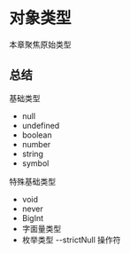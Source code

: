 # 对象类型

本章聚焦原始类型


## 总结
基础类型
* null
* undefined
* boolean
* number
* string
* symbol

特殊基础类型
* void
* never
* BigInt
* 字面量类型
* 枚举类型
--strictNull 操作符